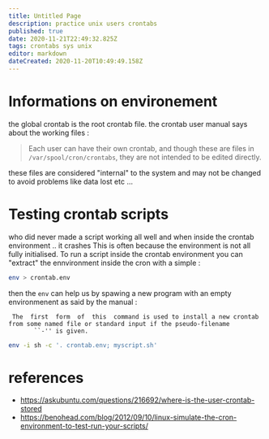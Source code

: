 ```yaml
---
title: Untitled Page
description: practice unix users crontabs
published: true
date: 2020-11-21T22:49:32.825Z
tags: crontabs sys unix
editor: markdown
dateCreated: 2020-11-20T10:49:49.158Z
---
```


# Informations on environement
the global crontab is the root crontab file.
the crontab user manual says about the working files :
>Each user can have their own crontab, and though
these are files in `/var/spool/cron/crontabs`, they are not
intended to be edited directly.

these files are considered "internal" to the system and may not be changed to avoid problems like data lost etc ...

# Testing crontab scripts
who did never made a script working all well and when inside the crontab environment .. it crashes
This is often because the environment is not all fully initialised. To run a script inside the crontab environment you can "extract" the ennvironment inside the cron with a simple :
```bash
env > crontab.env
```
then the  `env` can help us by spawing a new program with an empty environmenent as said by the manual :
```
 The  first  form  of  this  command is used to install a new crontab from some named file or standard input if the pseudo-filename
       ``-'' is given.
```

```bash
env -i sh -c '. crontab.env; myscript.sh'
```


# references
- https://askubuntu.com/questions/216692/where-is-the-user-crontab-stored
- https://benohead.com/blog/2012/09/10/linux-simulate-the-cron-environment-to-test-run-your-scripts/

